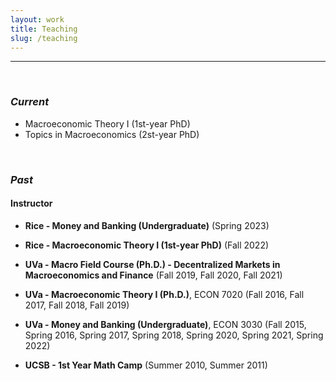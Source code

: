 ```yaml
---
layout: work
title: Teaching
slug: /teaching
---
```


---

<br />

### ***Current***
- Macroeconomic Theory I (1st-year PhD)
- Topics in Macroeconomics (2st-year PhD)


<br />

### ***Past***
#### Instructor
- **Rice - Money and Banking (Undergraduate)** (Spring 2023)

- **Rice - Macroeconomic Theory I (1st-year PhD)** (Fall 2022)

- **UVa - Macro Field Course (Ph.D.) - Decentralized Markets in Macroeconomics and Finance** (Fall 2019, Fall 2020, Fall 2021)

- **UVa - Macroeconomic Theory I (Ph.D.)**, ECON 7020 (Fall 2016, Fall 2017, Fall 2018, Fall 2019)

- **UVa - Money and Banking (Undergraduate)**, ECON 3030 (Fall 2015, Spring 2016, Spring 2017, Spring 2018, Spring 2020, Spring 2021, Spring 2022)

- **UCSB - 1st Year Math Camp** (Summer 2010, Summer 2011)

<br />
